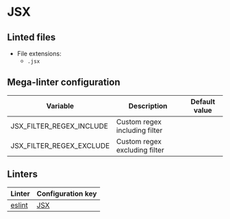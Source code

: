 <!-- markdownlint-disable MD003 MD020 MD033 MD041 -->
<!-- Generated by .automation/build.py, please do not update manually -->
<!-- Instead, update descriptor file at https://github.com/nvuillam/mega-linter/tree/master/megalinter/descriptors/jsx.yml -->
# JSX

## Linted files

- File extensions:
  - `.jsx`

## Mega-linter configuration

| Variable | Description | Default value |
| ----------------- | -------------- | -------------- |
| JSX_FILTER_REGEX_INCLUDE | Custom regex including filter |  |
| JSX_FILTER_REGEX_EXCLUDE | Custom regex excluding filter |  |

## Linters

| Linter | Configuration key |
| ------ | ----------------- |
| [eslint](jsx_eslint.md) | [JSX](jsx_eslint.md) |
